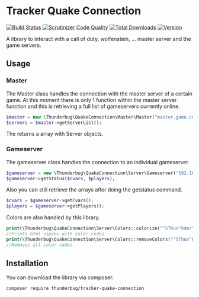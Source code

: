 # Tracker Quake Connection 
[![Build Status](https://scrutinizer-ci.com/g/thunderbug/Tracker-CLI/badges/build.png?b=master)](https://scrutinizer-ci.com/g/thunderbug/Tracker-CLI/build-status/master)
[![Scrutinizer Code Quality](https://scrutinizer-ci.com/g/thunderbug/TrackerQuakeConnection/badges/quality-score.png?b=master)](https://scrutinizer-ci.com/g/thunderbug/TrackerQuakeConnection/?branch=master)
[![Total Downloads](https://poser.pugx.org/thunderbug/tracker-quake-connection/downloads)](//packagist.org/packages/thunderbug/tracker-quake-connection)
[![Version](https://poser.pugx.org/thunderbug/tracker-quake-connection/version)](//packagist.org/packages/thunderbug/tracker-quake-connection)

A library to interact with a call of duty, wolfenstein, ... master server and the game servers. 
 
## Usage

### Master

The Master class handles the connection with the master server of a certain game. At this moment there is only 1 function within the master server function and this is retrieving a full list of gameservers currently online.

```php
$master = new \Thunderbug\QuakeConnection\Master\Master("master.game.com", 28910);
$servers = $master->getServerList();
```

The returns a array with Server objects.

### Gameserver

The gameserver class handles the connection to an individual gameserver.

```php
$gameserver = new \Thunderbug\QuakeConnection\Server\Gameserver("192.168.1.100", 28960);
$gameserver->getStatus($cvars, $players);
```
Also you can still retrieve the arrays after doing the getstatus command.
```php
$cvars = $gameserver->getCvars();
$players = $gameserver->getPlayers();
```

Colors are also handled by this library. 
```php
print(\Thunderbug\QuakeConnection\Server\Colors::colorize("^5Thun^6der")); 
//Prints html <span> with color codes
print(\Thunderbug\QuakeConnection\Server\Colors::removeColors("^5Thun^6der")); 
//Removes all color codes
```

## Installation

You can download the library via composer:

```composer log
composer require thunderbug/tracker-quake-connection
```